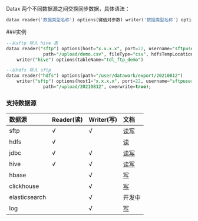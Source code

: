 Datax 两个不同数据源之间交换同步数据，具体语法：

```sql
datax reader('数据类型名称') options(键值对参数) writer('数据类型名称') options(键值对参数)
```

###实例

```sql
--从sftp 导入 hive 表
datax reader("sftp") options(host="x.x.x.x", port=22, username="sftpuser", password='xxxx',
              path="/upload/demo.csv", fileType="csv", hdfsTempLocation="/user/datawork/temp")
    writer("hive") options(tableName="tdl_ftp_demo")

--从hdfs 导入 sftp
datax reader("hdfs") options(path="/user/datawork/export/20210812")
    writer("sftp") options(host1="x.x.x.x", port=22, username="sftpuser", password='xxxx',
              path="/upload/20210812", overwrite=true);
```

### 支持数据源

| 数据源         | Reader(读)  | Writer(写)    |文档                          |
| :-----        | :-----      | :------      | :------                      |
| sftp          | √           | √            | [读写](sftp.md)      |
| hdfs          | √           |              | [读](hdfs.md)        |
| jdbc          | √           | √            | [读写](jdbc.md)        |
| hive          | √           | √            | [读写](hive.md)        |
| hbase         |             | √            | [写](hbase.md)         |
| clickhouse    |             | √            | [写](clickhouse.md)    |
| elasticsearch |             | √            | 开发中        |
| log           |             | √            | [写](log.md)       |

